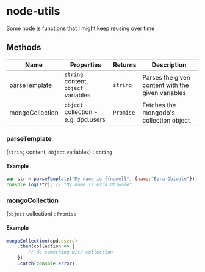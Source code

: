 
# node-utils
Some node js functions that I might keep reusing over time

## Methods

Name|Properties|Returns|Description
----|----------|-------|-----------
parseTemplate|`string` content, `object` variables|`string`|Parses the given content with the given variables
mongoCollection|`object` collection - e.g. dpd.users|`Promise`|Fetches the mongodb's collection object

### parseTemplate
(`string` content, `object` variables) : `string`

#### Example
````js
var str = parseTemplate("My name is {{name}}", {name:"Ezra Obiwale"});
console.log(str); // "My name is Ezra Obiwale"
````

### mongoCollection
(`object` collection) : `Promise`

#### Example
````js
mongoCollection(dpd.users)
    .then(collection => {
        // do something with collection
    })
    .catch(console.error);
````